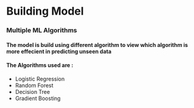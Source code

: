 <html>
  <head>
    <h1>Building Model</h1>
  </head>
  <body>
  <h3>Multiple ML Algorithms</h3>
  <h4>The model is build using different algorithm to view which algorithm is more effecient in predicting unseen data</h4>
  <h4>The Algorithms used are :</h4>
  <ul>
    <li>Logistic Regression</li>
    <li>Random Forest</li>
    <li>Decision Tree</li>
    <li>Gradient Boosting</li>
  </ul>
    
  </body>
</html>
